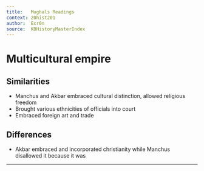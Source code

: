 ```yaml
---
title:   Mughals Readings
context: 20hist201
author:  Exr0n
source:  KBHistoryMasterIndex
---
```


# Multicultural empire
## Similarities
- Manchus and Akbar embraced cultural distinction, allowed religious freedom
- Brought various ethnicities of officials into court
- Embraced foreign art and trade
## Differences
- Akbar embraced and incorporated christianity while Manchus disallowed it because it was 

---
